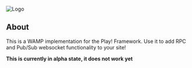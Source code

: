 ![Logo](https://raw.github.com/blopker/WAMPlay/master/wamplay.png)

About
-----
This is a WAMP implementation for the Play! Framework. Use it to add RPC and Pub/Sub websocket functionality to your site!

**This is currently in alpha state, it does not work yet**
